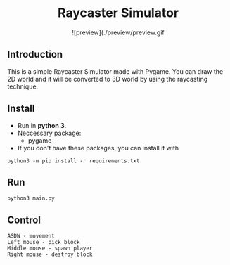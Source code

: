 <div align="center">

# Raycaster Simulator

![preview](./preview/preview.gif

</div>


## Introduction

This is a simple Raycaster Simulator made with Pygame. You can draw the 2D world and it will be converted to 3D world by using the raycasting technique.

## Install

* Run in **python 3**.
* Neccessary package:
    * pygame
* If you don't have these packages, you can install it with
```
python3 -m pip install -r requirements.txt
```

## Run

```
python3 main.py
```

## Control

```
ASDW - movement
Left mouse - pick block
Middle mouse - spawn player
Right mouse - destroy block

```
